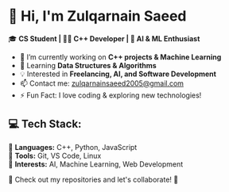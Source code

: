 # 👋 Hi, I'm Zulqarnain Saeed 

🎓 **CS Student | 👨‍💻 C++ Developer | 🚀 AI & ML Enthusiast**  

- 🔭 I’m currently working on **C++ projects & Machine Learning**  
- 🌱 Learning **Data Structures & Algorithms**  
- 💡 Interested in **Freelancing, AI, and Software Development**  
- 📫 Contact me: zulqarnainsaeed2005@gmail.com
- ⚡ Fun Fact: I love coding & exploring new technologies!  

## 💻 Tech Stack:
🔹 **Languages:** C++, Python, JavaScript  
🔹 **Tools:** Git, VS Code, Linux  
🔹 **Interests:** AI, Machine Learning, Web Development  

📌 Check out my repositories and let's collaborate! 🚀

